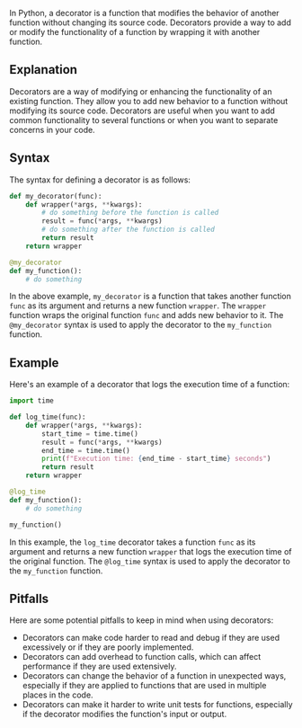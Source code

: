 
In Python, a decorator is a function that modifies the behavior of another function without changing its source code. Decorators provide a way to add or modify the functionality of a function by wrapping it with another function.

## Explanation

Decorators are a way of modifying or enhancing the functionality of an existing function. They allow you to add new behavior to a function without modifying its source code. Decorators are useful when you want to add common functionality to several functions or when you want to separate concerns in your code.

## Syntax

The syntax for defining a decorator is as follows:

```python
def my_decorator(func):
    def wrapper(*args, **kwargs):
        # do something before the function is called
        result = func(*args, **kwargs)
        # do something after the function is called
        return result
    return wrapper

@my_decorator
def my_function():
    # do something
```

In the above example, `my_decorator` is a function that takes another function `func` as its argument and returns a new function `wrapper`. The `wrapper` function wraps the original function `func` and adds new behavior to it. The `@my_decorator` syntax is used to apply the decorator to the `my_function` function.

## Example

Here's an example of a decorator that logs the execution time of a function:

```python
import time

def log_time(func):
    def wrapper(*args, **kwargs):
        start_time = time.time()
        result = func(*args, **kwargs)
        end_time = time.time()
        print(f"Execution time: {end_time - start_time} seconds")
        return result
    return wrapper

@log_time
def my_function():
    # do something

my_function()
```

In this example, the `log_time` decorator takes a function `func` as its argument and returns a new function `wrapper` that logs the execution time of the original function. The `@log_time` syntax is used to apply the decorator to the `my_function` function.

## Pitfalls

Here are some potential pitfalls to keep in mind when using decorators:

- Decorators can make code harder to read and debug if they are used excessively or if they are poorly implemented.
- Decorators can add overhead to function calls, which can affect performance if they are used extensively.
- Decorators can change the behavior of a function in unexpected ways, especially if they are applied to functions that are used in multiple places in the code.
- Decorators can make it harder to write unit tests for functions, especially if the decorator modifies the function's input or output.